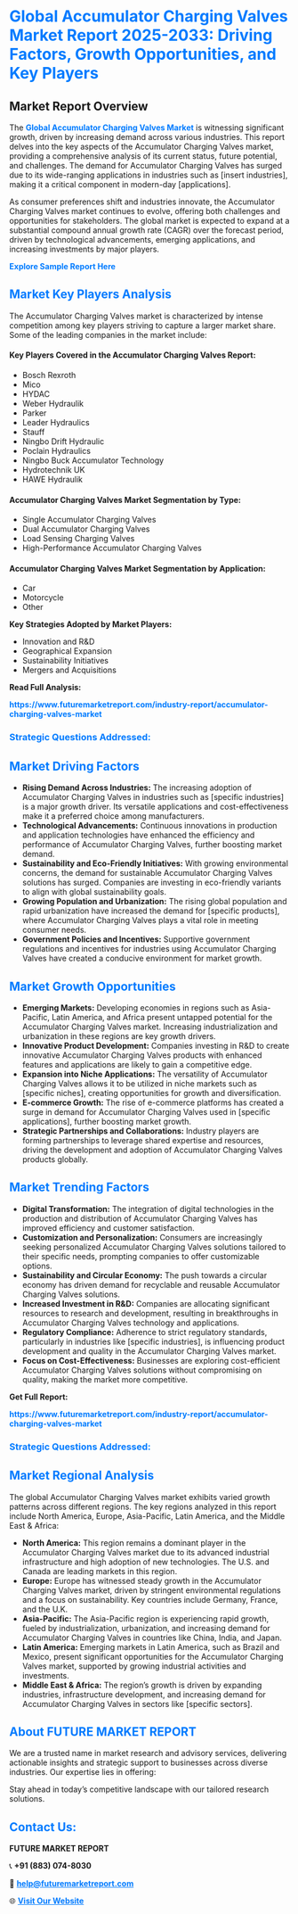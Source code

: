 <h1 style="color: #007BFF;">Global Accumulator Charging Valves Market Report 2025-2033: Driving Factors, Growth Opportunities, and Key Players</h1>

<section id="overview">
<h2>Market Report Overview</h2>
<p>The <a href="https://www.futuremarketreport.com/industry-report/accumulator-charging-valves-market" style="color: #007BFF; text-decoration: none;"><strong>Global Accumulator Charging Valves Market</strong></a> is witnessing significant growth, driven by increasing demand across various industries. This report delves into the key aspects of the Accumulator Charging Valves market, providing a comprehensive analysis of its current status, future potential, and challenges. The demand for Accumulator Charging Valves has surged due to its wide-ranging applications in industries such as [insert industries], making it a critical component in modern-day [applications].</p>
<p>As consumer preferences shift and industries innovate, the Accumulator Charging Valves market continues to evolve, offering both challenges and opportunities for stakeholders. The global market is expected to expand at a substantial compound annual growth rate (CAGR) over the forecast period, driven by technological advancements, emerging applications, and increasing investments by major players.</p>
</section>

<section id="overview">
<p><a href="https://www.futuremarketreport.com/request-sample/reportId=85290" style="color: #007BFF; text-decoration: none;"><strong>Explore Sample Report Here</strong></a></p>
</section>

<section id="key-players">
<h2 style="color: #007BFF;">Market Key Players Analysis</h2>
<p>The Accumulator Charging Valves market is characterized by intense competition among key players striving to capture a larger market share. Some of the leading companies in the market include:</p>
<h4>Key Players Covered in the Accumulator Charging Valves Report:</h4>
<ul><li>Bosch Rexroth</li><li>Mico</li><li>HYDAC</li><li>Weber Hydraulik</li><li>Parker</li><li>Leader Hydraulics</li><li>Stauff</li><li>Ningbo Drift Hydraulic</li><li>Poclain Hydraulics</li><li>Ningbo Buck Accumulator Technology</li><li>Hydrotechnik UK</li><li>HAWE Hydraulik</li></ul>
<h4>Accumulator Charging Valves Market Segmentation by Type:</h4>
<ul><li>Single Accumulator Charging Valves</li><li>Dual Accumulator Charging Valves</li><li>Load Sensing Charging Valves</li><li>High-Performance Accumulator Charging Valves</li></ul>

<h4>Accumulator Charging Valves Market Segmentation by Application:</h4>
<ul><li>Car</li><li>Motorcycle</li><li>Other</li></ul>
<p><strong>Key Strategies Adopted by Market Players:</strong></p>
<ul>
<li>Innovation and R&D</li>
<li>Geographical Expansion</li>
<li>Sustainability Initiatives</li>
<li>Mergers and Acquisitions</li>
</ul>
</section>

<section>
<p><strong>Read Full Analysis: </strong></p><a href="https://www.futuremarketreport.com/industry-report/accumulator-charging-valves-market" style="color: #007BFF; text-decoration: none;"><strong>https://www.futuremarketreport.com/industry-report/accumulator-charging-valves-market</strong></a>
<h3 style="color: #007BFF;">Strategic Questions Addressed:</h3>
</section>

<section id="driving-factors">
<h2 style="color: #007BFF;">Market Driving Factors</h2>
<ul>
<li><strong>Rising Demand Across Industries:</strong> The increasing adoption of Accumulator Charging Valves in industries such as [specific industries] is a major growth driver. Its versatile applications and cost-effectiveness make it a preferred choice among manufacturers.</li>
<li><strong>Technological Advancements:</strong> Continuous innovations in production and application technologies have enhanced the efficiency and performance of Accumulator Charging Valves, further boosting market demand.</li>
<li><strong>Sustainability and Eco-Friendly Initiatives:</strong> With growing environmental concerns, the demand for sustainable Accumulator Charging Valves solutions has surged. Companies are investing in eco-friendly variants to align with global sustainability goals.</li>
<li><strong>Growing Population and Urbanization:</strong> The rising global population and rapid urbanization have increased the demand for [specific products], where Accumulator Charging Valves plays a vital role in meeting consumer needs.</li>
<li><strong>Government Policies and Incentives:</strong> Supportive government regulations and incentives for industries using Accumulator Charging Valves have created a conducive environment for market growth.</li>
</ul>
</section>

<section id="growth-opportunities">
<h2 style="color: #007BFF;">Market Growth Opportunities</h2>
<ul>
<li><strong>Emerging Markets:</strong> Developing economies in regions such as Asia-Pacific, Latin America, and Africa present untapped potential for the Accumulator Charging Valves market. Increasing industrialization and urbanization in these regions are key growth drivers.</li>
<li><strong>Innovative Product Development:</strong> Companies investing in R&D to create innovative Accumulator Charging Valves products with enhanced features and applications are likely to gain a competitive edge.</li>
<li><strong>Expansion into Niche Applications:</strong> The versatility of Accumulator Charging Valves allows it to be utilized in niche markets such as [specific niches], creating opportunities for growth and diversification.</li>
<li><strong>E-commerce Growth:</strong> The rise of e-commerce platforms has created a surge in demand for Accumulator Charging Valves used in [specific applications], further boosting market growth.</li>
<li><strong>Strategic Partnerships and Collaborations:</strong> Industry players are forming partnerships to leverage shared expertise and resources, driving the development and adoption of Accumulator Charging Valves products globally.</li>
</ul>
</section>

<section id="trending-factors">
<h2 style="color: #007BFF;">Market Trending Factors</h2>
<ul>
<li><strong>Digital Transformation:</strong> The integration of digital technologies in the production and distribution of Accumulator Charging Valves has improved efficiency and customer satisfaction.</li>
<li><strong>Customization and Personalization:</strong> Consumers are increasingly seeking personalized Accumulator Charging Valves solutions tailored to their specific needs, prompting companies to offer customizable options.</li>
<li><strong>Sustainability and Circular Economy:</strong> The push towards a circular economy has driven demand for recyclable and reusable Accumulator Charging Valves solutions.</li>
<li><strong>Increased Investment in R&D:</strong> Companies are allocating significant resources to research and development, resulting in breakthroughs in Accumulator Charging Valves technology and applications.</li>
<li><strong>Regulatory Compliance:</strong> Adherence to strict regulatory standards, particularly in industries like [specific industries], is influencing product development and quality in the Accumulator Charging Valves market.</li>
<li><strong>Focus on Cost-Effectiveness:</strong> Businesses are exploring cost-efficient Accumulator Charging Valves solutions without compromising on quality, making the market more competitive.</li>
</ul>
</section>

<section>
<p><strong>Get Full Report: </strong></p><a href="https://www.futuremarketreport.com/industry-report/accumulator-charging-valves-market" style="color: #007BFF; text-decoration: none;"><strong>https://www.futuremarketreport.com/industry-report/accumulator-charging-valves-market</strong></a>
<h3 style="color: #007BFF;">Strategic Questions Addressed:</h3>
</section>


<section id="regional-analysis">
<h2 style="color: #007BFF;">Market Regional Analysis</h2>
<p>The global Accumulator Charging Valves market exhibits varied growth patterns across different regions. The key regions analyzed in this report include North America, Europe, Asia-Pacific, Latin America, and the Middle East & Africa:</p>
<ul>
<li><strong>North America:</strong> This region remains a dominant player in the Accumulator Charging Valves market due to its advanced industrial infrastructure and high adoption of new technologies. The U.S. and Canada are leading markets in this region.</li>
<li><strong>Europe:</strong> Europe has witnessed steady growth in the Accumulator Charging Valves market, driven by stringent environmental regulations and a focus on sustainability. Key countries include Germany, France, and the U.K.</li>
<li><strong>Asia-Pacific:</strong> The Asia-Pacific region is experiencing rapid growth, fueled by industrialization, urbanization, and increasing demand for Accumulator Charging Valves in countries like China, India, and Japan.</li>
<li><strong>Latin America:</strong> Emerging markets in Latin America, such as Brazil and Mexico, present significant opportunities for the Accumulator Charging Valves market, supported by growing industrial activities and investments.</li>
<li><strong>Middle East & Africa:</strong> The region’s growth is driven by expanding industries, infrastructure development, and increasing demand for Accumulator Charging Valves in sectors like [specific sectors].</li>
</ul>
</section>

<footer>
<h2 style="color: #007BFF;">About FUTURE MARKET REPORT</h2>
<p>We are a trusted name in market research and advisory services, delivering actionable insights and strategic support to businesses across diverse industries. Our expertise lies in offering:</p>

<p>Stay ahead in today’s competitive landscape with our tailored research solutions.</p>

<h2 style="color: #007BFF;">Contact Us:</h2>
<p><strong>FUTURE MARKET REPORT</strong></p>
<p>📞 <strong>+91 (883) 074-8030</strong></p>
<p>📧 <strong><a href="mailto:help@futuremarketreport.com" style="color: #007BFF;">help@futuremarketreport.com</a></strong></p>
<p>🌐 <strong><a href="https://www.futuremarketreport.com/" style="color: #007BFF;">Visit Our Website</a></strong></p>
</footer>